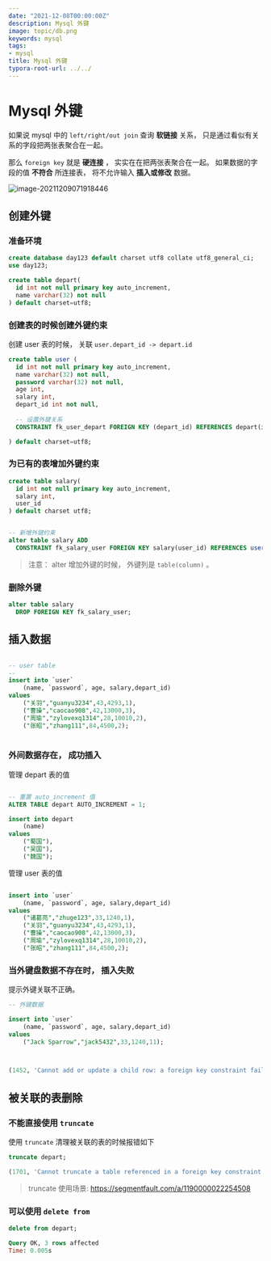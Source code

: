 ```yaml
---
date: "2021-12-08T00:00:00Z"
description: Mysql 外键
image: topic/db.png
keywords: mysql
tags:
- mysql
title: Mysql 外键
typora-root-url: ../../
---
```


# Mysql 外键

如果说 mysql 中的 `left/right/out join`  查询 **软链接** 关系， 只是通过看似有关系的字段把两张表聚合在一起。 

那么 `foreign key`  就是 **硬连接** ， 实实在在把两张表聚合在一起。 如果数据的字段的值 **不符合** 所连接表， 将不允许输入 **插入或修改** 数据。



![image-20211209071918446](/assets/img/post/2021/2021-12-08-mysql-foreign-key/image-20211209071918446.png)



## 创建外键

### 准备环境

```sql
create database day123 default charset utf8 collate utf8_general_ci;
use day123;

create table depart(
  id int not null primary key auto_increment,
  name varchar(32) not null
) default charset=utf8;

```



### 创建表的时候创建外键约束

创建 user 表的时候， 关联 `user.depart_id -> depart.id`

```sql
create table user (
  id int not null primary key auto_increment,
  name varchar(32) not null,
  password varchar(32) not null,
  age int,
  salary int,
  depart_id int not null,
  
  -- 设置外键关系
  CONSTRAINT fk_user_depart FOREIGN KEY (depart_id) REFERENCES depart(id)

) default charset=utf8;
```

### 为已有的表增加外键约束

```sql
create table salary(
  id int not null primary key auto_increment,
  salary int,
  user_id
) default charset utf8;


-- 新增外键约束
alter table salary ADD
  CONSTRAINT fk_salary_user FOREIGN KEY salary(user_id) REFERENCES user(id);
```

> 注意： alter 增加外键的时候， 外键列是  `table(column)` 。 

### 删除外键

```sql
alter table salary
  DROP FOREIGN KEY fk_salary_user;

```



## 插入数据

```sql

-- user table
-- 
insert into `user`
	(name, `password`, age, salary,depart_id) 
values
	("关羽","guanyu3234",43,4293,1),
	("曹操","caocao908",42,13000,3),
	("周瑜","zylovexq1314",28,10010,2),
	("张昭","zhang111",84,4500,2);
	
```



### 外间数据存在， 成功插入

管理 depart 表的值

```sql

-- 重置 auto_increment 值
ALTER TABLE depart AUTO_INCREMENT = 1;

insert into depart
	(name)
values
	("蜀国"),
	("吴国"),
	("魏国");
```

管理 user 表的值

```sql

insert into `user`
	(name, `password`, age, salary,depart_id) 
values
	("诸葛亮","zhuge123",33,1240,1),
	("关羽","guanyu3234",43,4293,1),
	("曹操","caocao908",42,13000,3),
	("周瑜","zylovexq1314",28,10010,2),
	("张昭","zhang111",84,4500,2);
```



### 当外键盘数据不存在时， 插入失败

提示外键关联不正确。



```sql
-- 外键数据

insert into `user`
	(name, `password`, age, salary,depart_id) 
values
	("Jack Sparrow","jack5432",33,1240,11);



(1452, 'Cannot add or update a child row: a foreign key constraint fails (`day123`.`user`, CONSTRAINT `fk_user_depart` FOREIGN KEY (`depart_id`) REFERENCES `depart` (`id`))')
```





## 被关联的表删除

### 不能直接使用 `truncate`

使用 `truncate` 清理被关联的表的时候报错如下

```sql
truncate depart;

(1701, 'Cannot truncate a table referenced in a foreign key constraint (`day123`.`user`, CONSTRAINT `fk_user_depart` FOREIGN KEY (`depart_id`) REFERENCES `day123`.`depart` (`id`))')
```

> truncate 使用场景: https://segmentfault.com/a/1190000022254508



### 可以使用 `delete from`

```sql
delete from depart;

Query OK, 3 rows affected
Time: 0.005s
```

